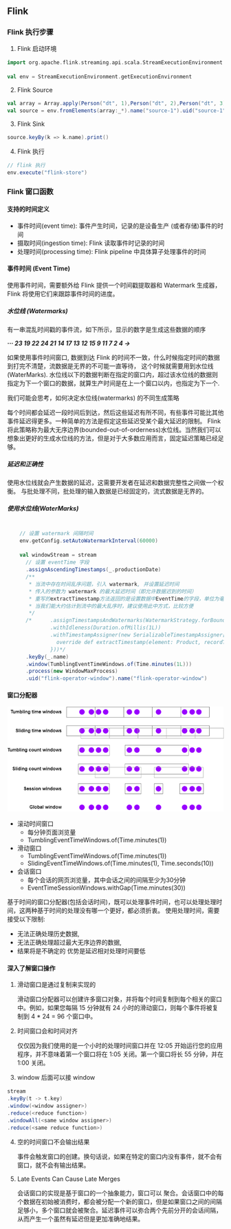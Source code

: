 ## Flink 

### Flink 执行步骤

1. Flink 启动环境
```scala
import org.apache.flink.streaming.api.scala.StreamExecutionEnvironment 

val env = StreamExecutionEnvironment.getExecutionEnvironment
```
2. Flink Source
```scala
val array = Array.apply(Person("dt", 1),Person("dt", 2),Person("dt", 3),Person("dt", 4),Person("dt", 5),Person("dt", 6),Person("dt", 7),Person("dt", 8),Person("dt", 9))
val source = env.fromElements(array:_*).name("source-1").uid("source-1")
```
3. Flink Sink
```scala
source.keyBy(k => k.name).print()
```
4. Flink 执行
```scala
// flink 执行
env.execute("flink-store")
```

### Flink 窗口函数

#### 支持的时间定义

- 事件时间(event time): 事件产生时间，记录的是设备生产 (或者存储)事件的时间
- 摄取时间(ingestion time): Flink 读取事件时记录的时间
- 处理时间(processing time): Flink pipeline 中具体算子处理事件的时间

#### 事件时间 (Event Time)
使用事件时间，需要额外给 Flink 提供一个时间戳提取器和 Watermark 生成器，Flink 将使用它们来跟踪事件时间的进度。

##### 水位线 (Watermarks)

有一串混乱时间戳的事件流，如下所示，显示的数字是生成这些数据的顺序

_**··· 23 19 22 24 21 14 17 13 12 15 9 11 7 2 4 →**_

如果使用事件时间窗口, 数据到达 Flink 的时间不一致，什么时候指定时间的数据到打完不清楚，流数据是无界的不可能一直等待，
这个时候就需要用到水位线(WaterMarks). 水位线以下的数据判断在指定的窗口内，超过该水位线的数据则指定为下一个窗口的数据，就算生产时间是在上一个窗口以内，也指定为下一个.

我们可能会思考，如何决定水位线(watermarks) 的不同生成策略

每个时间都会延迟一段时间后到达，然后这些延迟有所不同，有些事件可能比其他事件延迟得更多。一种简单的方法是假定这些延迟受某个最大延迟的限制。 Flink
将此策略称为最大无序边界(bounded-out-of-orderness)水位线。当然我们可以想象出更好的生成水位线的方法，但是对于大多数应用而言，固定延迟策略已经足够。

##### 延迟和正确性

使用水位线就会产生数据的延迟，这需要开发者在延迟和数据完整性之间做一个权衡。
与批处理不同，批处理的输入数据是已经固定的，流式数据是无界的。

##### 使用水位线(WaterMarks)

```scala

    // 设置 watermark 间隔时间
    env.getConfig.setAutoWatermarkInterval(60000)

    val windowStream = stream
      // 设置 eventTime 字段
      .assignAscendingTimestamps(_.productionDate)
      /**
       * 当流中存在时间乱序问题，引入 watermark, 并设置延迟时间
       * 传入的参数为 watermark 的最大延迟时间（即允许数据迟到的时间）
       * 重写的extractTimestamp方法返回的是设置数据中EventTime的字段，单位为毫秒，需要将时间转换成Long（最近时间为13位的长整形）才能返回
       * 当我们能大约估计到流中的最大乱序时，建议使用此中方式，比较方便
       */
      /*      .assignTimestampsAndWatermarks(WatermarkStrategy.forBoundedOutOfOrderness[Product](Duration.ofMinutes(1L))
              .withIdleness(Duration.ofMillis(1L))
              .withTimestampAssigner(new SerializableTimestampAssigner[Product] {
                override def extractTimestamp(element: Product, recordTimestamp: Long): Long = element.productionDate
              }))*/
      .keyBy(_.name)
      .window(TumblingEventTimeWindows.of(Time.minutes(1L)))
      .process(new WindowMaxProcess)
      .uid("flink-operator-window").name("flink-operator-window")
```
#### 窗口分配器

![img.png](img.png)

- 滚动时间窗口
    - 每分钟页面浏览量
    - TumblingEventTimeWindows.of(Time.minutes(1))
- 滑动窗口
    - TumblingEventTimeWindows.of(Time.minutes(1))
    - SlidingEventTimeWindows.of(Time.minutes(1), Time.seconds(10))
- 会话窗口
    - 每个会话的网页浏览量，其中会话之间的间隔至少为30分钟
    - EventTimeSessionWindows.withGap(Time.minutes(30))
    
基于时间的窗口分配器(包括会话时间)，既可以处理事件时间，也可以处理处理时间，这两种基于时间的处理没有哪一个更好，都必须折衷。
使用处理时间，需要接受以下限制:
- 无法正确处理历史数据,
- 无法正确处理超过最大无序边界的数据,
- 结果将是不确定的
优势是延迟相对处理时间要低
  
#### 深入了解窗口操作

1. 滑动窗口是通过复制来实现的
   
    滑动窗口分配器可以创建许多窗口对象，并将每个时间复制到每个相关的窗口中。例如，如果您每隔 15 分钟就有 24 小时的滑动窗口，则每个事件将被复制到 4 * 24 = 96 个窗口中。
2. 时间窗口会和时间对齐
   
   仅仅因为我们使用的是一个小时的处理时间窗口并在 12:05 开始运行您的应用程序，并不意味着第一个窗口将在 1:05 关闭。第一个窗口将长 55 分钟，并在 1:00 关闭。
3. window 后面可以接 window
```scala
stream
.keyBy(t -> t.key)
.window(<window assigner>)
.reduce(<reduce function>)
.windowAll(<same window assigner>)
.reduce(<same reduce function>)
```
4. 空的时间窗口不会输出结果
   
   事件会触发窗口的创建。换句话说，如果在特定的窗口内没有事件，就不会有窗口，就不会有输出结果。
5. Late Events Can Cause Late Merges
   
   会话窗口的实现是基于窗口的一个抽象能力，窗口可以 聚合。会话窗口中的每个数据在初始被消费时，都会被分配一个新的窗口，但是如果窗口之间的间隔足够小，多个窗口就会被聚合。延迟事件可以弥合两个先前分开的会话间隔，从而产生一个虽然有延迟但是更加准确地结果。

